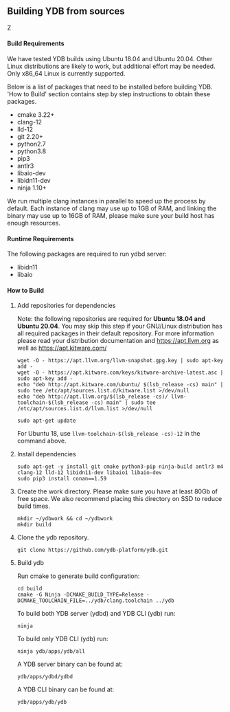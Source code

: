 ## Building YDB from sources
Z
#### Build Requirements
 We have tested YDB builds using Ubuntu 18.04 and Ubuntu 20.04. Other Linux distributions are likely to work, but additional effort may be needed. Only x86_64 Linux is currently supported.

 Below is a list of packages that need to be installed before building YDB. 'How to Build' section contains step by step instructions to obtain these packages.

 - cmake 3.22+
 - clang-12
 - lld-12
 - git 2.20+
 - python2.7
 - python3.8
 - pip3
 - antlr3
 - libaio-dev
 - libidn11-dev
 - ninja 1.10+

 We run multiple clang instances in parallel to speed up the process by default. Each instance of clang may use up to 1GB of RAM, and linking the binary may use up to 16GB of RAM, please make sure your build host has enough resources.

#### Runtime Requirements
 The following packages are required to run ydbd server:

 - libidn11
 - libaio

#### How to Build

1. Add repositories for dependencies

    Note: the following repositories are required for **Ubuntu 18.04 and Ubuntu 20.04**. You may skip this step if your GNU/Linux distribution has all required packages in their default repository.
    For more information please read your distribution documentation and https://apt.llvm.org as well as https://apt.kitware.com/
     ```
    wget -O - https://apt.llvm.org/llvm-snapshot.gpg.key | sudo apt-key add -
    wget -O - https://apt.kitware.com/keys/kitware-archive-latest.asc | sudo apt-key add -
    echo "deb http://apt.kitware.com/ubuntu/ $(lsb_release -cs) main" | sudo tee /etc/apt/sources.list.d/kitware.list >/dev/null
    echo "deb http://apt.llvm.org/$(lsb_release -cs)/ llvm-toolchain-$(lsb_release -cs) main" | sudo tee /etc/apt/sources.list.d/llvm.list >/dev/null

    sudo apt-get update
     ```

   For Ubuntu 18, use `llvm-toolchain-$(lsb_release -cs)-12` in the command above.

1. Install dependencies

    ```
    sudo apt-get -y install git cmake python3-pip ninja-build antlr3 m4 clang-12 lld-12 libidn11-dev libaio1 libaio-dev
    sudo pip3 install conan==1.59
     ```

 1. Create the work directory. Please make sure you have at least 80Gb of free space. We also recommend placing this directory on SSD to reduce build times.
    ```
    mkdir ~/ydbwork && cd ~/ydbwork
    mkdir build
    ```

 1. Clone the ydb repository.
    ```
    git clone https://github.com/ydb-platform/ydb.git
    ```

 1. Build ydb

    Run cmake to generate build configuration:

    ```
    cd build
    cmake -G Ninja -DCMAKE_BUILD_TYPE=Release -DCMAKE_TOOLCHAIN_FILE=../ydb/clang.toolchain ../ydb
    ```

    To build both YDB server (ydbd) and YDB CLI (ydb) run:
    ```
    ninja
    ```

    To build only YDB CLI (ydb) run:
    ```
    ninja ydb/apps/ydb/all
    ```

    A YDB server binary can be found at:
    ```
    ydb/apps/ydbd/ydbd
    ```
    A YDB CLI binary can be found at:
    ```
    ydb/apps/ydb/ydb
    ```

